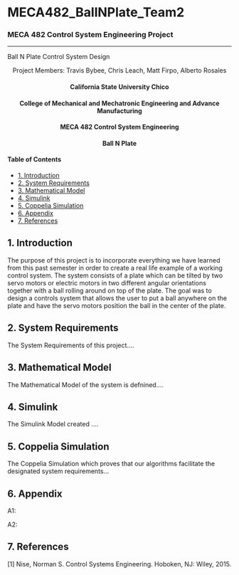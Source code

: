 # MECA482_BallNPlate_Team2
### MECA 482 Control System Engineering Project
----------------------------------------------------------------------------------

Ball N Plate Control System Design
<p align = "center">
  Project Members:
  Travis Bybee,
  Chris Leach,
  Matt Firpo,
  Alberto Rosales
  </p>
  
  <center>
   <h4> California State University Chico</h4>
   <h4> College of Mechanical and Mechatronic Engineering and Advance Manufacturing</h4> 
   <h4> MECA 482 Control System Engineering</h4> 
   <h4> Ball N Plate</h4> 
</center>

#### Table of Contents
- [1. Introduction](#1-Introduction)
- [2. System Requirements](#2-System-Requirements)
- [3. Mathematical Model](#3-Mathematical-Model) 
- [4. Simulink](#4-Simulink) 
- [5. Coppelia Simulation](#5-Coppelia-Simulation)
- [6. Appendix](#6-Appendix)
- [7. References](#7-References)

## 1. Introduction 
The purpose of this project is to incorporate everything we have learned from this past semester 
in order to create a real life example of a working control system.
The system consists of a plate which can be tilted by two servo motors or electric motors
in two different angular orientations together with a ball rolling around on top of the plate.
The goal was to design a controls system that allows the user to put a ball anywhere on the plate and have the servo motors 
position the ball in the center of the plate.

## 2. System Requirements

The System Requirements of this project....

## 3. Mathematical Model

The Mathematical Model of the system is defnined....

## 4. Simulink

The Simulink Model created ....

## 5. Coppelia Simulation

The Coppelia Simulation which proves that our algorithms facilitate the designated system requirements...

## 6. Appendix 

A1:

A2:

## 7. References
[1] Nise, Norman S. Control Systems Engineering. Hoboken, NJ: Wiley, 2015. 


